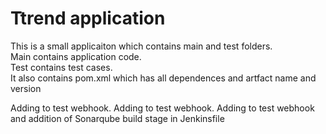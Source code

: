# Ttrend application

This is a small applicaiton which contains main and test folders.  
Main contains application code.  
Test contains test cases.  
It also contains pom.xml which has all dependences and artfact name and version

Adding to test webhook.
Adding to test webhook.
Adding to test webhook and addition of Sonarqube build stage in Jenkinsfile
